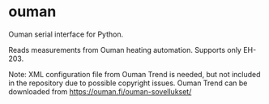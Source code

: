 # ouman
Ouman serial interface for Python.

Reads measurements from Ouman heating automation.
Supports only EH-203.

Note: XML configuration file from Ouman Trend
is needed, but not included in the repository
due to possible copyright issues.
Ouman Trend can be downloaded from https://ouman.fi/ouman-sovellukset/
